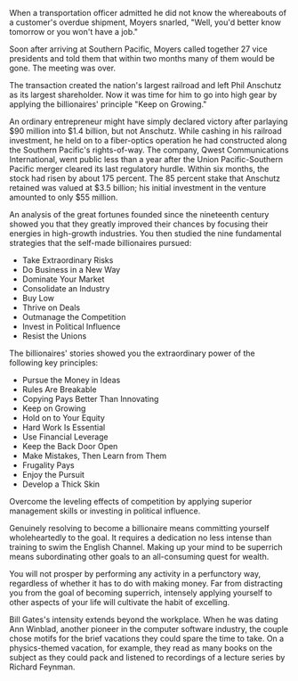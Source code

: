 
When a transportation officer admitted he did not know the whereabouts
of a customer's overdue shipment, Moyers snarled, "Well, you'd better
know tomorrow or you won't have a job."

Soon after arriving at Southern Pacific, Moyers called together 27 vice
presidents and told them that within two months many of them would be
gone. The meeting was over.

The transaction created the nation's largest railroad and left Phil
Anschutz as its largest shareholder. Now it was time for him to go into
high gear by applying the billionaires' principle "Keep on Growing."

An ordinary entrepreneur might have simply declared victory after
parlaying $90 million into $1.4 billion, but not Anschutz. While cashing
in his railroad investment, he held on to a fiber-optics operation he
had constructed along the Southern Pacific's rights-of-way. The company,
Qwest Communications International, went public less than a year after
the Union Pacific-Southern Pacific merger cleared its last regulatory
hurdle. Within six months, the stock had risen by about 175 percent. The
85 percent stake that Anschutz retained was valued at $3.5 billion; his
initial investment in the venture amounted to only $55 million.

An analysis of the great fortunes founded since the nineteenth century
showed you that they greatly improved their chances by focusing their
energies in high-growth industries. You then studied the nine
fundamental strategies that the self-made billionaires pursued:
- Take Extraordinary Risks
- Do Business in a New Way
- Dominate Your Market
- Consolidate an Industry
- Buy Low
- Thrive on Deals
- Outmanage the Competition
- Invest in Political Influence
- Resist the Unions

The billionaires' stories showed you the extraordinary power of the
following key principles:
- Pursue the Money in Ideas
- Rules Are Breakable
- Copying Pays Better Than Innovating
- Keep on Growing
- Hold on to Your Equity
- Hard Work Is Essential
- Use Financial Leverage
- Keep the Back Door Open
- Make Mistakes, Then Learn from Them
- Frugality Pays
- Enjoy the Pursuit
- Develop a Thick Skin

Overcome the leveling effects of competition by applying superior
management skills or investing in political influence.

Genuinely resolving to become a billionaire means committing yourself
wholeheartedly to the goal. It requires a dedication no less intense
than training to swim the English Channel. Making up your mind to be
superrich means subordinating other goals to an all-consuming quest for
wealth.

You will not prosper by performing any activity in a perfunctory way,
regardless of whether it has to do with making money. Far from
distracting you from the goal of becoming superrich, intensely applying
yourself to other aspects of your life will cultivate the habit of
excelling.

Bill Gates's intensity extends beyond the workplace. When he was dating
Ann Winblad, another pioneer in the computer software industry, the
couple chose motifs for the brief vacations they could spare the time to
take. On a physics-themed vacation, for example, they read as many books
on the subject as they could pack and listened to recordings of a
lecture series by Richard Feynman.

